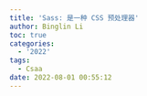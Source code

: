 ```yaml
---
title: 'Sass: 是一种 CSS 预处理器'
author: Binglin Li
toc: true
categories:
  - '2022'
tags:
  - Csaa
date: 2022-08-01 00:55:12
---
```

